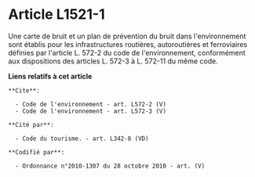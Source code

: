 # Article L1521-1

Une carte de bruit et un plan de prévention du bruit dans l'environnement sont établis pour les infrastructures routières,
autoroutières et ferroviaires définies par l'article L. 572-2 du code de l'environnement, conformément aux dispositions des
articles L. 572-3 à L. 572-11 du même code.

**Liens relatifs à cet article**

	**Cite**:

	  - Code de l'environnement - art. L572-2 (V)
	  - Code de l'environnement - art. L572-3 (V)

	**Cité par**:

	  - Code du tourisme. - art. L342-8 (VD)

	**Codifié par**:

	  - Ordonnance n°2010-1307 du 28 octobre 2010 - art. (V)
